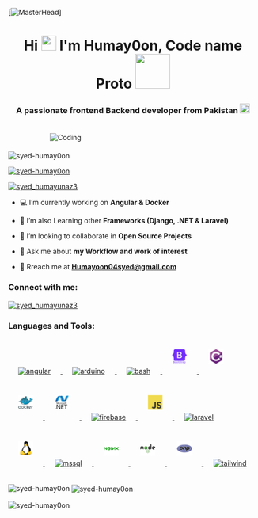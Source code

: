 [![MasterHead](https://media.licdn.com/dms/image/v2/C4E12AQHohaaJm6qNNw/article-cover_image-shrink_600_2000/article-cover_image-shrink_600_2000/0/1630526455370?e=2147483647&v=beta&t=DM6sk3A1cJulBl2uA9_5ToGmIjZE3xdlvZuTh_YkGDc)]
<h1 align="center">Hi <img height="30" width="30" src="https://fonts.gstatic.com/s/e/notoemoji/latest/1f44b/512.webp"/> I'm Humay0on, Code name Proto <img src="https://i.pinimg.com/originals/46/c8/3e/46c83eb1b1ed47cf79b198b9eb2ee531.gif" height="70" width="70"/></h1>
<h3 align="center">A passionate frontend Backend developer from Pakistan <img src="https://lh3.googleusercontent.com/-qmncjj9_qAY/VhE2Ku3hH5I/AAAAAAAAkGU/nsCZsBqOv_s/s1600/pakistan-flag-animation.gif" height="20" width="20"/></h3>
<img align="right" alt="Coding" Style= "padding:20px" width="400" src="https://media.gifdb.com/hacker-egghead-coding-lj7znezbwb0nuba4.gif">

<p align="left"> <img src="https://komarev.com/ghpvc/?username=syed-humay0on&label=Profile%20views&color=0e75b6&style=flat" alt="syed-humay0on" /> </p>

<p align="left"> <a href="https://github.com/ryo-ma/github-profile-trophy"><img src="https://github-profile-trophy.vercel.app/?username=syed-humay0on" alt="syed-humay0on" /></a> </p>

<p align="left"> <a href="https://twitter.com/syed_humayunaz3" target="blank"><img src="https://img.shields.io/twitter/follow/syed_humayunaz3?logo=twitter&style=for-the-badge" alt="syed_humayunaz3" /></a> </p>

- 💻 I’m currently working on **Angular & Docker**

- 🧠 I’m also Learning other **Frameworks (Django, .NET & Laravel)**

- 👯 I’m looking to collaborate in **Open Source Projects**

- 💬 Ask me about **my Workflow and work of interest**

- 📧 Rreach me at **Humayoon04syed@gmail.com**

<h3 align="left">Connect with me:</h3>
<p align="left">
<a href="https://twitter.com/Syed_HumayunAz3" target="blank"><img align="center" src="https://raw.githubusercontent.com/rahuldkjain/github-profile-readme-generator/master/src/images/icons/Social/twitter.svg" alt="syed_humayunaz3" height="30" width="30" /></a>
</p>

<h3 align="left">Languages and Tools:</h3>
<p align="left"> <a href="https://angular.io" target="_blank" rel="noreferrer"> <img src="https://angular.io/assets/images/logos/angular/angular.svg" alt="angular" Style= "padding:20px" width="30" height="30"/> </a> <a href="https://www.arduino.cc/" target="_blank" rel="noreferrer"> <img src="https://cdn.worldvectorlogo.com/logos/arduino-1.svg" alt="arduino" Style= "padding:20px" width="30" height="30"/> </a> <a href="https://www.gnu.org/software/bash/" target="_blank" rel="noreferrer"> <img src="https://www.vectorlogo.zone/logos/gnu_bash/gnu_bash-icon.svg" alt="bash" Style= "padding:20px" width="30" height="30"/> </a> <a href="https://getbootstrap.com" target="_blank" rel="noreferrer"> <img src="https://raw.githubusercontent.com/devicons/devicon/master/icons/bootstrap/bootstrap-plain-wordmark.svg" alt="bootstrap" Style= "padding:20px" width="30" height="30"/> </a> <a href="https://www.w3schools.com/cs/" target="_blank" rel="noreferrer"> <img src="https://raw.githubusercontent.com/devicons/devicon/master/icons/csharp/csharp-original.svg" alt="csharp" Style= "padding:20px" width="30" height="30"/> </a> <a href="https://www.docker.com/" target="_blank" rel="noreferrer"> <img src="https://raw.githubusercontent.com/devicons/devicon/master/icons/docker/docker-original-wordmark.svg" alt="docker" Style= "padding:20px" width="30" height="30"/> </a> <a href="https://dotnet.microsoft.com/" target="_blank" rel="noreferrer"> <img src="https://raw.githubusercontent.com/devicons/devicon/master/icons/dot-net/dot-net-original-wordmark.svg" alt="dotnet" Style= "padding:20px" width="30" height="30"/> </a> <a href="https://firebase.google.com/" target="_blank" rel="noreferrer"> <img src="https://www.vectorlogo.zone/logos/firebase/firebase-icon.svg" alt="firebase" Style= "padding:20px" width="30" height="30"/> </a> <a href="https://developer.mozilla.org/en-US/docs/Web/JavaScript" target="_blank" rel="noreferrer"> <img src="https://raw.githubusercontent.com/devicons/devicon/master/icons/javascript/javascript-original.svg" alt="javascript" Style= "padding:20px" width="30" height="30"/> </a> <a href="https://laravel.com/" target="_blank" rel="noreferrer"> <img src="https://www.svgrepo.com/show/353985/laravel.svg" alt="laravel" Style= "padding:20px" width="30" height="30"/> </a> <a href="https://www.linux.org/" target="_blank" rel="noreferrer"> <img src="https://raw.githubusercontent.com/devicons/devicon/master/icons/linux/linux-original.svg" alt="linux" Style= "padding:20px" width="30" height="30"/> </a> <a href="https://www.microsoft.com/en-us/sql-server" target="_blank" rel="noreferrer"> <img src="https://www.svgrepo.com/show/303229/microsoft-sql-server-logo.svg" alt="mssql" Style= "padding:20px" width="30" height="30"/> </a> <a href="https://www.nginx.com" target="_blank" rel="noreferrer"> <img src="https://raw.githubusercontent.com/devicons/devicon/master/icons/nginx/nginx-original.svg" alt="nginx" Style= "padding:20px" width="30" height="30"/> </a> <a href="https://nodejs.org" target="_blank" rel="noreferrer"> <img src="https://raw.githubusercontent.com/devicons/devicon/master/icons/nodejs/nodejs-original-wordmark.svg" alt="nodejs" Style= "padding:20px" width="30" height="30"/> </a> <a href="https://www.php.net" target="_blank" rel="noreferrer"> <img src="https://raw.githubusercontent.com/devicons/devicon/master/icons/php/php-original.svg" alt="php" Style= "padding:20px" width="30" height="30"/> </a> <a href="https://tailwindcss.com/" target="_blank" rel="noreferrer"> <img src="https://www.vectorlogo.zone/logos/tailwindcss/tailwindcss-icon.svg" alt="tailwind" Style= "padding:20px" width="30" height="30"/> </a> </p>

<p><img align="left" src="https://github-readme-stats.vercel.app/api/top-langs?username=syed-humay0on&show_icons=true&locale=en&layout=compact" alt="syed-humay0on" /></p>

<p>&nbsp;<img align="center" src="https://github-readme-stats.vercel.app/api?username=syed-humay0on&show_icons=true&locale=en" alt="syed-humay0on" /></p>

<p><img align="center" src="https://github-readme-streak-stats.herokuapp.com/?user=syed-humay0on&" alt="syed-humay0on" /></p>
